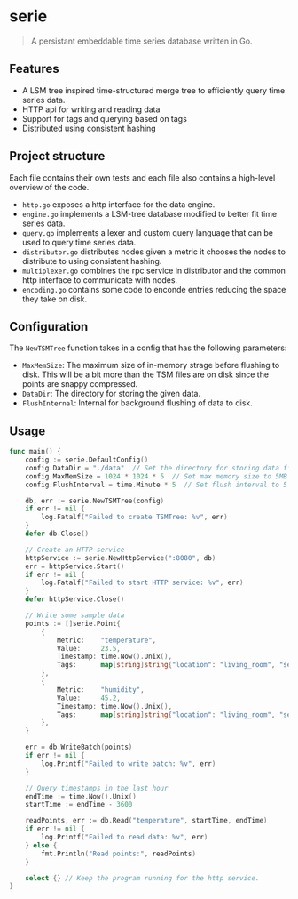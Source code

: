 # serie

> A persistant embeddable time series database written in Go.

## Features

- A LSM tree inspired time-structured merge tree to efficiently query time series data.
- HTTP api for writing and reading data
- Support for tags and querying based on tags
- Distributed using consistent hashing

## Project structure

Each file contains their own tests and each file also contains a high-level overview of the code.

- `http.go` exposes a http interface for the data engine.
- `engine.go` implements a LSM-tree database modified to better fit time series data.
- `query.go` implements a lexer and custom query language that can be used to query time series data.
- `distributor.go` distributes nodes given a metric it chooses the nodes to distribute to using consistent hashing.
- `multiplexer.go` combines the rpc service in distributor and the common http interface to communicate with nodes.
- `encoding.go` contains some code to enconde entries reducing the space they take on disk.


## Configuration

The `NewTSMTree` function takes in a config that has the following parameters:

- `MaxMemSize`: The maximum size of in-memory strage before flushing to disk. This will be a bit more than the TSM files are on disk since the points are snappy compressed.
- `DataDir`: The directory for storing the given data.
- `FlushInternal`: Internal for background flushing of data to disk.

## Usage
```go
func main() {
	config := serie.DefaultConfig()
	config.DataDir = "./data"  // Set the directory for storing data files
	config.MaxMemSize = 1024 * 1024 * 5  // Set max memory size to 5MB
	config.FlushInterval = time.Minute * 5  // Set flush interval to 5 minutes

	db, err := serie.NewTSMTree(config)
	if err != nil {
		log.Fatalf("Failed to create TSMTree: %v", err)
	}
	defer db.Close()

	// Create an HTTP service
	httpService := serie.NewHttpService(":8080", db)
	err = httpService.Start()
	if err != nil {
		log.Fatalf("Failed to start HTTP service: %v", err)
	}
	defer httpService.Close()

	// Write some sample data
	points := []serie.Point{
		{
			Metric:    "temperature",
			Value:     23.5,
			Timestamp: time.Now().Unix(),
			Tags:      map[string]string{"location": "living_room", "sensor": "thermometer_1"},
		},
		{
			Metric:    "humidity",
			Value:     45.2,
			Timestamp: time.Now().Unix(),
			Tags:      map[string]string{"location": "living_room", "sensor": "hygrometer_1"},
		},
	}

	err = db.WriteBatch(points)
	if err != nil {
		log.Printf("Failed to write batch: %v", err)
	}

	// Query timestamps in the last hour
	endTime := time.Now().Unix()
	startTime := endTime - 3600

	readPoints, err := db.Read("temperature", startTime, endTime)
	if err != nil {
		log.Printf("Failed to read data: %v", err)
	} else {
		fmt.Println("Read points:", readPoints)
	}

	select {} // Keep the program running for the http service.
}
```